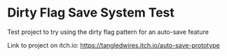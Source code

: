 # Dirty Flag Save System Test
 Test project to try using the dirty flag pattern for an auto-save feature

Link to project on itch.io: https://tangledwires.itch.io/auto-save-prototype
